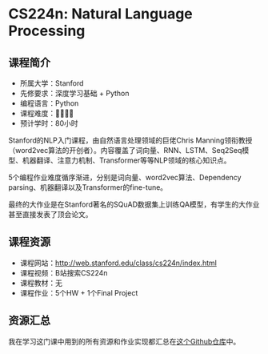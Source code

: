 # CS224n: Natural Language Processing
## 课程简介
- 所属大学：Stanford
- 先修要求：深度学习基础 + Python
- 编程语言：Python
- 课程难度：🌟🌟🌟🌟
- 预计学时：80小时

Stanford的NLP入门课程，由自然语言处理领域的巨佬Chris Manning领衔教授（word2vec算法的开创者）。内容覆盖了词向量、RNN、LSTM、Seq2Seq模型、机器翻译、注意力机制、Transformer等等NLP领域的核心知识点。

5个编程作业难度循序渐进，分别是词向量、word2vec算法、Dependency parsing、机器翻译以及Transformer的fine-tune。

最终的大作业是在Stanford著名的SQuAD数据集上训练QA模型，有学生的大作业甚至直接发表了顶会论文。

## 课程资源
- 课程网站：http://web.stanford.edu/class/cs224n/index.html
- 课程视频：B站搜索CS224n
- 课程教材：无
- 课程作业：5个HW + 1个Final Project

## 资源汇总
我在学习这门课中用到的所有资源和作业实现都汇总在[这个Github仓库](https://github.com/PKUFlyingPig/CS224n)中。